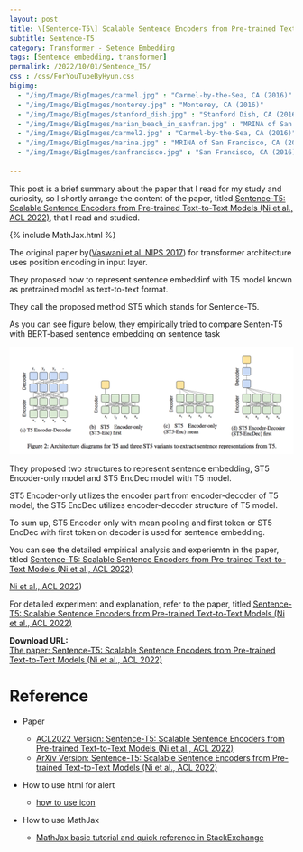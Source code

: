 ```yaml
---
layout: post
title: \[Sentence-T5\] Scalable Sentence Encoders from Pre-trained Text-to-Text Models
subtitle: Sentence-T5
category: Transformer - Setence Embedding
tags: [Sentence embedding, transformer]
permalink: /2022/10/01/Sentence_T5/
css : /css/ForYouTubeByHyun.css
bigimg: 
  - "/img/Image/BigImages/carmel.jpg" : "Carmel-by-the-Sea, CA (2016)"
  - "/img/Image/BigImages/monterey.jpg" : "Monterey, CA (2016)"
  - "/img/Image/BigImages/stanford_dish.jpg" : "Stanford Dish, CA (2016)"
  - "/img/Image/BigImages/marian_beach_in_sanfran.jpg" : "MRINA of San Francisco, CA (2016)"
  - "/img/Image/BigImages/carmel2.jpg" : "Carmel-by-the-Sea, CA (2016)"
  - "/img/Image/BigImages/marina.jpg" : "MRINA of San Francisco, CA (2016)"
  - "/img/Image/BigImages/sanfrancisco.jpg" : "San Francisco, CA (2016)"
  
---
```


This post is a brief summary about the paper that I read for my study and curiosity, so I shortly arrange the content of the paper, titled [Sentence-T5: Scalable Sentence Encoders from Pre-trained Text-to-Text Models (Ni et al., ACL 2022)](https://aclanthology.org/2022.findings-acl.146/), that I read and studied. 

{% include MathJax.html %}

The original paper by([Vaswani et al. NIPS 2017](https://papers.nips.cc/paper/2017/hash/3f5ee243547dee91fbd053c1c4a845aa-Abstract.html)) for transformer architecture uses position encoding in input layer.

They proposed how to represent sentence embeddinf with T5 model known as pretrained model as text-to-text format. 

They call the proposed method ST5 which stands for Sentence-T5.

As you can see figure below, they empirically tried to compare Senten-T5 with BERT-based sentence embedding on sentence task

![Ni et al. ACL 2022](/img/Image/NaturalLanguageProcessing/Papers/Sentence_Embedding/2022-10-01-Sentence_T5/Sentence_T5.png)

They proposed two structures to represent sentence embedding, ST5 Encoder-only model and ST5 EncDec model with T5 model. 

ST5 Encoder-only utilizes the encoder part from encoder-decoder of T5 model, the ST5 EncDec utilizes encoder-decoder structure of T5 model.

To sum up, ST5 Encoder only with mean pooling and first token or ST5 EncDec with first token on decoder is used for sentence embedding.  

You can see the detailed empirical analysis and experiemtn in the paper, titled [Sentence-T5: Scalable Sentence Encoders from Pre-trained Text-to-Text Models (Ni et al., ACL 2022)](https://aclanthology.org/2022.findings-acl.146/)

[Ni et al., ACL 2022](https://aclanthology.org/2022.findings-acl.146/)) 

For detailed experiment and explanation, refer to the paper, titled [Sentence-T5: Scalable Sentence Encoders from Pre-trained Text-to-Text Models (Ni et al., ACL 2022)](https://aclanthology.org/2022.findings-acl.146/)

<div class="alert alert-success" role="alert"><i class="fa fa-paperclip fa-lg"></i> <b>Download URL: </b><br>
  <a href="https://aclanthology.org/2022.findings-acl.146/">The paper: Sentence-T5: Scalable Sentence Encoders from Pre-trained Text-to-Text Models (Ni et al., ACL 2022)</a>
</div>

# Reference 

- Paper 
  - [ACL2022 Version: Sentence-T5: Scalable Sentence Encoders from Pre-trained Text-to-Text Models (Ni et al., ACL 2022)](https://aclanthology.org/2022.findings-acl.146/)
  - [ArXiv Version: Sentence-T5: Scalable Sentence Encoders from Pre-trained Text-to-Text Models (Ni et al., ACL 2022)](https://arxiv.org/abs/2108.08877)
  
- How to use html for alert
  - [how to use icon](http://idratherbewriting.com/documentation-theme-jekyll/mydoc_icons.html)
 
- How to use MathJax 
  - [MathJax basic tutorial and quick reference in StackExchange](https://math.meta.stackexchange.com/questions/5020/mathjax-basic-tutorial-and-quick-reference)
